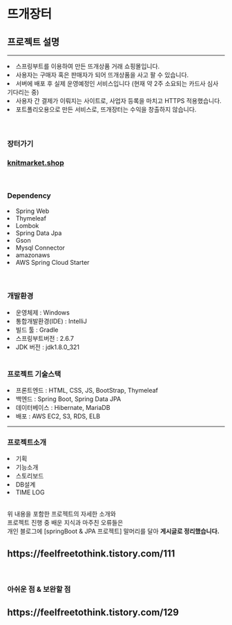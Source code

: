 # 뜨개장터
<h2>프로젝트 설명</h2>
<hr>
<li>스프링부트를 이용하여 만든 뜨개상품 거래 쇼핑몰입니다.</li>
<li>사용자는 구매자 혹은 판매자가 되어 뜨개상품을 사고 팔 수 있습니다.</li>
<li>서버에 배포 후 실제 운영예정인 서비스입니다 (현재 약 2주 소요되는 카드사 심사 기다리는 중)</li>
<li>사용자 간 결제가 이뤄지는 사이트로, 사업자 등록을 마치고 HTTPS 적용했습니다.</li>
<li>포트폴리오용으로 만든 서비스로, 뜨개장터는 수익을 창출하지 않습니다.</li>
<br><br>
<h3>장터가기<h3>
<h3><a href ="https://www.knitmarket.shop/">knitmarket.shop</a></h3>

<br>
<h3>Dependency</h3>
<li>Spring Web</li>
<li>Thymeleaf</li>
<li>Lombok</li>
<li>Spring Data Jpa</li>
<li>Gson</li>
<li>Mysql Connector</li>
<li>amazonaws</li>
<li>AWS Spring Cloud Starter</li>
<br><br>
<h3>개발환경</h3>
<li>운영체제 : Windows</li>
<li>통합개발환경(IDE) : IntelliJ</li>
<li>빌드 툴 : Gradle</li>
<li>스프링부트버전 : 2.6.7</li>
<li>JDK 버전 : jdk1.8.0_321</li>
<br>
<h3>프로젝트 기술스택</h3>
<li>프론트엔드 : HTML, CSS, JS, BootStrap, Thymeleaf</li>
<li>백엔드 : Spring Boot, Spring Data JPA</li>
<li>데이터베이스 : Hibernate, MariaDB</li>
<li>배포 : AWS EC2, S3, RDS, ELB</li>
<hr>

<h3>프로젝트소개</h3>
<li>기획</li>
<li>기능소개</li>
<li>스토리보드</li>
<li>DB설계</li>
<li>TIME LOG</li>
<br>
<p>위 내용을 포함한 프로젝트의 자세한 소개와<BR>
프로젝트 진행 중 배운 지식과 마주친 오류들은<BR>
개인 블로그에 [springBoot & JPA 프로젝트] 말머리를 달아 <b>게시글로 정리했습니다.</b><p>
<h2>https://feelfreetothink.tistory.com/111</h2>

<br>
<h3>아쉬운 점 & 보완할 점</h3>
<h2>https://feelfreetothink.tistory.com/129</h2>



